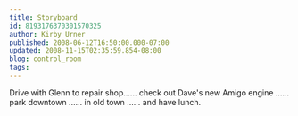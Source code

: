 ```yaml
---
title: Storyboard
id: 8193176370301570325
author: Kirby Urner
published: 2008-06-12T16:50:00.000-07:00
updated: 2008-11-15T02:35:59.854-08:00
blog: control_room
tags: 
---
```


[](https://blogger.googleusercontent.com/img/b/R29vZ2xl/AVvXsEjdgvMB4FjMLXwXen4aQoaGX3IRbwYEdT-9Pdfg6y6j1z2f_TbzggGHKj54MTpBKvRcAAOo8rnhxTuRMwitOCj7ogcBM6yR64740iHN3IR1cxD8BLF-gYioyXgsArp8yU2dMVlk/s1600-h/sb2.jpg)Drive with Glenn to repair shop...[](https://blogger.googleusercontent.com/img/b/R29vZ2xl/AVvXsEjtih5YgWUEhJW35-SR9GZtT5x_3Up71V0Rm7V6VhBHz_5BYBycFUAwKVsXBeLscVBSKCsICfC8tUFcpNykaCKqrTf__NxRFSHEraPEBCIJ4t7nDw3hxBFMK8s221ZKiYQuoku2/s1600-h/engine_03-sm.jpg)... check out Dave's new Amigo engine ...[](https://blogger.googleusercontent.com/img/b/R29vZ2xl/AVvXsEinDCOk8CnfXM2iPDGo3_PdxGxSKukm87WSC-Z8GM-14vWTfL7FRJwNfU8-NTuHPNv00T3Q3KkxVy8Dk37TZXLJuZA6h8AbtBC4Sj8bI1AT01_E5dQO4XIL9wHA59ixUziPZr3J/s1600-h/sb4.jpg)... park downtown ...[](https://blogger.googleusercontent.com/img/b/R29vZ2xl/AVvXsEiUsBQ1vWr4y1s3JGHKfi4gq6jZsjiYSrooZw0_BDVr4-RxqzbiCXy_DslznqkX3W99cWI6YOWwLrxekM97yz_hEfQMcSolFDH74kHjFgUfqh1DLlqhuN75fBXdUYWuJiBk5utK/s1600-h/sb3.jpg)... in old town ...[](https://blogger.googleusercontent.com/img/b/R29vZ2xl/AVvXsEjSU1Lgki-KtjIBRWPTcjiaVtqsPZpbpQUAZkiTlFtDb2UGLpBqpnJMQnVbdHiCqF3CtamsaZlS9TOmol423-Xo561SzP5UU0XL_E_MCNBmua9RrbEe4T5RknxQ5DQqVEq2TzQh/s1600-h/goodtaste.jpg)... and have lunch.